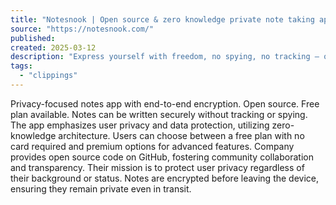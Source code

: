 ```yaml
---
title: "Notesnook | Open source & zero knowledge private note taking app"
source: "https://notesnook.com/"
published:
created: 2025-03-12
description: "Express yourself with freedom, no spying, no tracking — only private notes. Unlike Evernote and other note apps, your data is private — not open for everyone to see."
tags:
  - "clippings"
---
```

Privacy-focused notes app with end-to-end encryption. Open source. Free plan available. Notes can be written securely without tracking or spying. The app emphasizes user privacy and data protection, utilizing zero-knowledge architecture. Users can choose between a free plan with no card required and premium options for advanced features. Company provides open source code on GitHub, fostering community collaboration and transparency. Their mission is to protect user privacy regardless of their background or status. Notes are encrypted before leaving the device, ensuring they remain private even in transit.